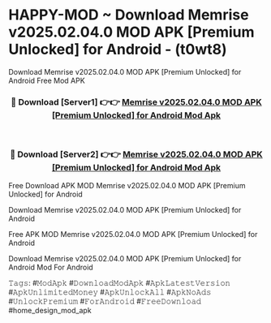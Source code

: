 # HAPPY-MOD ~ Download Memrise v2025.02.04.0 MOD APK [Premium Unlocked] for Android - (t0wt8)
Download Memrise v2025.02.04.0 MOD APK [Premium Unlocked] for Android Free Mod APK

<div align="center">
<h3>🔴 Download [Server1] 👉👉 <a href="https://apk-comot.site?title=Memrise_v2025.02.04.0_MOD_APK_[Premium_Unlocked]_for_Android">Memrise v2025.02.04.0 MOD APK [Premium Unlocked] for Android Mod Apk</a></h3><br>

<h3>🔴 Download [Server2] 👉👉 <a href="https://apk-comot.site?title=Memrise_v2025.02.04.0_MOD_APK_[Premium_Unlocked]_for_Android">Memrise v2025.02.04.0 MOD APK [Premium Unlocked] for Android Mod Apk</a></h3>
</div>


Free Download APK MOD Memrise v2025.02.04.0 MOD APK [Premium Unlocked] for Android

Download Memrise v2025.02.04.0 MOD APK [Premium Unlocked] for Android 

Free APK MOD Memrise v2025.02.04.0 MOD APK [Premium Unlocked] for Android 

Download Memrise v2025.02.04.0 MOD APK [Premium Unlocked] for Android Mod For Android

𝚃𝚊𝚐𝚜: #𝙼𝚘𝚍𝙰𝚙𝚔 #𝙳𝚘𝚠𝚗𝚕𝚘𝚊𝚍𝙼𝚘𝚍𝙰𝚙𝚔 #𝙰𝚙𝚔𝙻𝚊𝚝𝚎𝚜𝚝𝚅𝚎𝚛𝚜𝚒𝚘𝚗 #𝙰𝚙𝚔𝚄𝚗𝚕𝚒𝚖𝚒𝚝𝚎𝚍𝙼𝚘𝚗𝚎𝚢 #𝙰𝚙𝚔𝚄𝚗𝚕𝚘𝚌𝚔𝙰𝚕𝚕 #𝙰𝚙𝚔𝙽𝚘𝙰𝚍𝚜 #𝚄𝚗𝚕𝚘𝚌𝚔𝙿𝚛𝚎𝚖𝚒𝚞𝚖 #𝙵𝚘𝚛𝙰𝚗𝚍𝚛𝚘𝚒𝚍 #𝙵𝚛𝚎𝚎𝙳𝚘𝚠𝚗𝚕𝚘𝚊𝚍 #home_design_mod_apk